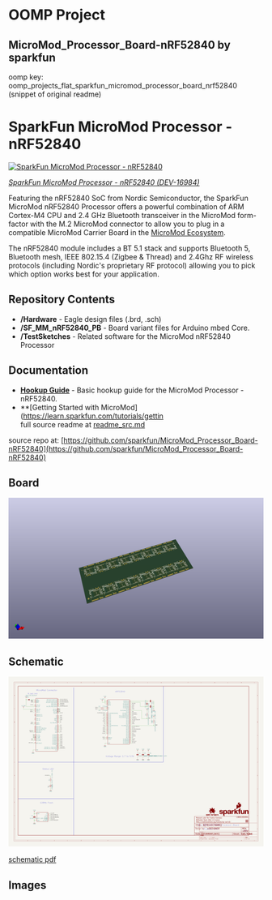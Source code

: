 # OOMP Project  
## MicroMod_Processor_Board-nRF52840  by sparkfun  
  
oomp key: oomp_projects_flat_sparkfun_micromod_processor_board_nrf52840  
(snippet of original readme)  
  
SparkFun MicroMod Processor - nRF52840  
========================================  
  
[![SparkFun MicroMod Processor - nRF52840](https://cdn.sparkfun.com/assets/parts/1/5/9/2/1/16984-SparkFun_MicroMod_nRF52840_Processor-04.jpg)](https://www.sparkfun.com/products/16984)  
  
[*SparkFun MicroMod Processor - nRF52840 (DEV-16984)*](https://www.sparkfun.com/products/16984)  
  
Featuring the nRF52840 SoC from Nordic Semiconductor, the SparkFun MicroMod nRF52840 Processor offers a powerful combination of ARM Cortex-M4 CPU and 2.4 GHz Bluetooth transceiver in the MicroMod form-factor with the M.2 MicroMod connector to allow you to plug in a compatible MicroMod Carrier Board in the [MicroMod Ecosystem](https://www.sparkfun.com/micromod).   
  
The nRF52840 module includes a BT 5.1 stack and supports Bluetooth 5, Bluetooth mesh, IEEE 802.15.4 (Zigbee & Thread) and 2.4Ghz RF wireless protocols (including Nordic's proprietary RF protocol) allowing you to pick which option works best for your application.   
  
Repository Contents  
-------------------  
  
* **/Hardware** - Eagle design files (.brd, .sch)  
* **/SF_MM_nRF52840_PB** - Board variant files for Arduino mbed Core.  
* **/TestSketches** - Related software for the MicroMod nRF52840 Processor  
  
Documentation  
--------------  
  
* **[Hookup Guide](https://learn.sparkfun.com/tutorials/micromod-nrf52840-processor-hookup-guide)** - Basic hookup guide for the MicroMod Processor - nRF52840.  
* **[Getting Started with MicroMod](https://learn.sparkfun.com/tutorials/gettin  
  full source readme at [readme_src.md](readme_src.md)  
  
source repo at: [https://github.com/sparkfun/MicroMod_Processor_Board-nRF52840](https://github.com/sparkfun/MicroMod_Processor_Board-nRF52840)  
## Board  
  
[![working_3d.png](working_3d_600.png)](working_3d.png)  
## Schematic  
  
[![working_schematic.png](working_schematic_600.png)](working_schematic.png)  
  
[schematic pdf](working_schematic.pdf)  
## Images  
